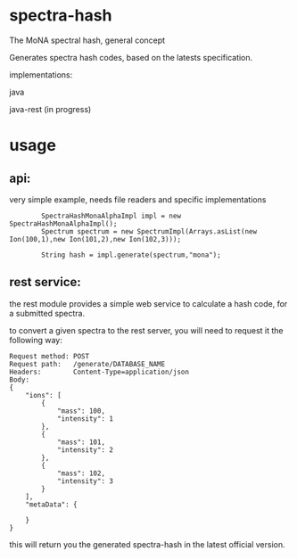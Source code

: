 # spectra-hash
The MoNA spectral hash, general concept

Generates spectra hash codes, based on the latests specification.

implementations:

java

java-rest (in progress)

# usage

## api:
very simple example, needs file readers and specific implementations

```
        SpectraHashMonaAlphaImpl impl = new SpectraHashMonaAlphaImpl();
        Spectrum spectrum = new SpectrumImpl(Arrays.asList(new Ion(100,1),new Ion(101,2),new Ion(102,3)));

        String hash = impl.generate(spectrum,"mona");
```

## rest service:

the rest module provides a simple web service to calculate a hash code, for a submitted spectra.

to convert a given spectra to the rest server, you will need to request it the following way:

```
Request method:	POST
Request path:	/generate/DATABASE_NAME
Headers:		Content-Type=application/json
Body:
{
    "ions": [
        {
            "mass": 100,
            "intensity": 1
        },
        {
            "mass": 101,
            "intensity": 2
        },
        {
            "mass": 102,
            "intensity": 3
        }
    ],
    "metaData": {
        
    }
}
```

this will return you the generated spectra-hash in the latest official version.
